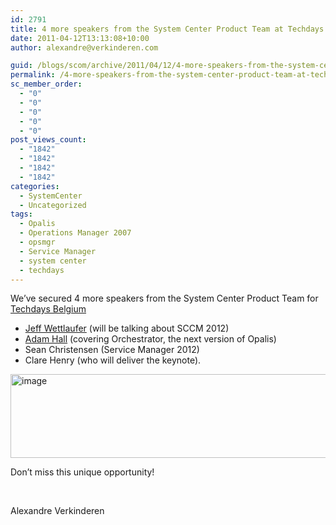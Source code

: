 ```yaml
---
id: 2791
title: 4 more speakers from the System Center Product Team at Techdays Belgium
date: 2011-04-12T13:13:08+10:00
author: alexandre@verkinderen.com

guid: /blogs/scom/archive/2011/04/12/4-more-speakers-from-the-system-center-product-team-at-techdays-belgium.aspx
permalink: /4-more-speakers-from-the-system-center-product-team-at-techdays-belgium/
sc_member_order:
  - "0"
  - "0"
  - "0"
  - "0"
  - "0"
post_views_count:
  - "1842"
  - "1842"
  - "1842"
  - "1842"
categories:
  - SystemCenter
  - Uncategorized
tags:
  - Opalis
  - Operations Manager 2007
  - opsmgr
  - Service Manager
  - system center
  - techdays
---
```

We&#8217;ve secured 4 more speakers from the System Center Product Team for <a href="http://www.microsoft.com/belux/techdays/2011/" target="_blank">Techdays Belgium</a>

  * <a href="http://blogs.technet.com/b/systemcenter/" target="_blank">Jeff Wettlaufer</a> (will be talking about SCCM 2012) 
  * <a href="http://blogs.technet.com/b/adhall/" target="_blank">Adam Hall</a> (covering Orchestrator, the next version of Opalis) 
  * Sean Christensen (Service Manager 2012)
  * Clare Henry (who will deliver the keynote).

[<img style="border-bottom: 0px;border-left: 0px;border-top: 0px;border-right: 0px" border="0" alt="image" src="https://mscloudstorage.blob.core.windows.net/mscloudstorage//2012/06/image_thumb_2EAF5212.png" width="644" height="134" />](https://mscloudstorage.blob.core.windows.net/mscloudstorage//2012/06/image_19151975.png) 

Don’t miss this unique opportunity!

&#160;

Alexandre Verkinderen
